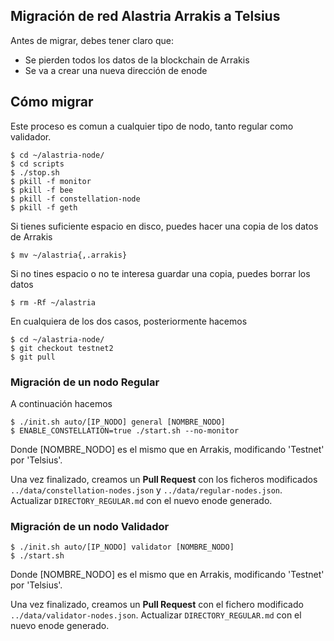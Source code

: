 ## Migración de red Alastria Arrakis a Telsius 

Antes de migrar, debes tener claro que:

* Se pierden todos los datos de la blockchain de Arrakis
* Se va a crear una nueva dirección de enode

## Cómo migrar 

Este proceso es comun a cualquier tipo de nodo, tanto regular como validador.

```
$ cd ~/alastria-node/
$ cd scripts
$ ./stop.sh
$ pkill -f monitor
$ pkill -f bee
$ pkill -f constellation-node
$ pkill -f geth
```
Si tienes suficiente espacio en disco, puedes hacer una copia de los datos de Arrakis

```
$ mv ~/alastria{,.arrakis}
```

Si no tines espacio o no te interesa guardar una copia, puedes borrar los datos

```
$ rm -Rf ~/alastria 
```

En cualquiera de los dos casos, posteriormente hacemos

```
$ cd ~/alastria-node/
$ git checkout testnet2
$ git pull
```

### Migración de un nodo Regular

A continuación hacemos

```
$ ./init.sh auto/[IP_NODO] general [NOMBRE_NODO]
$ ENABLE_CONSTELLATION=true ./start.sh --no-monitor
```

Donde [NOMBRE_NODO] es el mismo que en Arrakis, modificando 'Testnet' por 'Telsius'.

Una vez finalizado, creamos un **Pull Request** con los ficheros modificados `../data/constellation-nodes.json` y `../data/regular-nodes.json`. Actualizar `DIRECTORY_REGULAR.md` con el nuevo enode generado.


### Migración de un nodo Validador

```
$ ./init.sh auto/[IP_NODO] validator [NOMBRE_NODO]
$ ./start.sh
```
Donde [NOMBRE_NODO] es el mismo que en Arrakis, modificando 'Testnet' por 'Telsius'.

Una vez finalizado, creamos un **Pull Request** con el fichero modificado  `../data/validator-nodes.json`. Actualizar `DIRECTORY_REGULAR.md` con el nuevo enode generado. 
